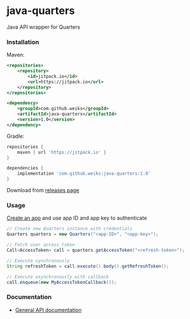 # java-quarters
Java API wrapper for Quarters
### Installation
Maven:
```xml
<repositories>
    <repository>
        <id>jitpack.io</id>
        <url>https://jitpack.io</url>
    </repository>
</repositories>

<dependency>
    <groupId>com.github.weiks</groupId>
    <artifactId>java-quarters</artifactId>
    <version>1.0</version>
</dependency>
```
Gradle:
```groovy
repositories {
    maven { url 'https://jitpack.io' }
}

dependencies {
    implementation 'com.github.weiks:java-quarters:1.0'
}
```
Download from [releases page](https://github.com/weiks/java-quarters/releases)
### Usage
[Create an app](http://poq.gg/apps/create/new) and use app ID and app key to authenticate
```java
// Create new Quarters instance with credentials
Quarters quarters = new Quarters("<app-ID>", "<app-key>");

// Fetch user access token
Call<AccessToken> call = quarters.getAccessToken("<refresh-token>");

// Execute synchronously
String refreshToken = call.execute().body().getRefreshToken();

// Execute asynchronously with callback
call.enqueue(new MyAccessTokenCallback());
```
### Documentation
- [General API documentation](https://weiks.github.io/quarters-docs/)
